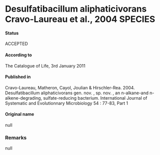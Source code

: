 Desulfatibacillum aliphaticivorans Cravo-Laureau et al., 2004 SPECIES
=======

#### Status
ACCEPTED

#### According to
The Catalogue of Life, 3rd January 2011

#### Published in
Cravo-Laureau, Matheron, Cayol, Joulian & Hirschler-Rea. 2004. Desulfatibacillum aliphaticivorans gen. nov. , sp. nov. , an n-alkane-and n-alkene-degrading, sulfate-reducing bacterium. International Journal of Systematic and Evolutionnary Microbiology 54 : 77-83, Part 1

#### Original name
null

### Remarks
null